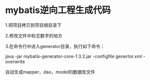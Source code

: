 # mybatis逆向工程生成代码

1.把项目拷贝到项目根目录下

2.修改文件中标志数字的地方

3.在命令行中进入generator目录，执行如下命令：

java -jar mybatis-generator-core-1.3.2.jar -configfile genertor.xml -overwrite

自动生成mapper，dao，model的数据库文件
